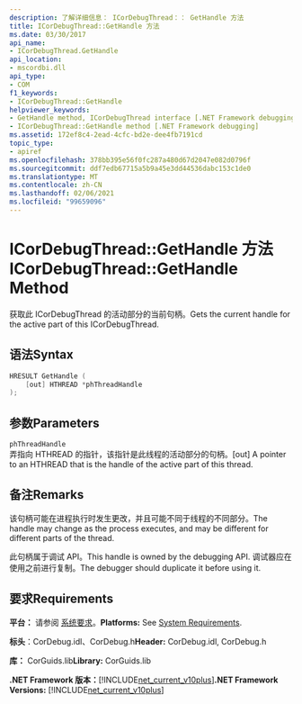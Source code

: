 ```yaml
---
description: 了解详细信息： ICorDebugThread：： GetHandle 方法
title: ICorDebugThread::GetHandle 方法
ms.date: 03/30/2017
api_name:
- ICorDebugThread.GetHandle
api_location:
- mscordbi.dll
api_type:
- COM
f1_keywords:
- ICorDebugThread::GetHandle
helpviewer_keywords:
- GetHandle method, ICorDebugThread interface [.NET Framework debugging]
- ICorDebugThread::GetHandle method [.NET Framework debugging]
ms.assetid: 172ef8c4-2ead-4cfc-bd2e-dee4fb7191cd
topic_type:
- apiref
ms.openlocfilehash: 378bb395e56f0fc287a480d67d2047e082d0796f
ms.sourcegitcommit: ddf7edb67715a5b9a45e3dd44536dabc153c1de0
ms.translationtype: MT
ms.contentlocale: zh-CN
ms.lasthandoff: 02/06/2021
ms.locfileid: "99659096"
---
```

# <a name="icordebugthreadgethandle-method"></a><span data-ttu-id="55ec1-103">ICorDebugThread::GetHandle 方法</span><span class="sxs-lookup"><span data-stu-id="55ec1-103">ICorDebugThread::GetHandle Method</span></span>

<span data-ttu-id="55ec1-104">获取此 ICorDebugThread 的活动部分的当前句柄。</span><span class="sxs-lookup"><span data-stu-id="55ec1-104">Gets the current handle for the active part of this ICorDebugThread.</span></span>  
  
## <a name="syntax"></a><span data-ttu-id="55ec1-105">语法</span><span class="sxs-lookup"><span data-stu-id="55ec1-105">Syntax</span></span>  
  
```cpp  
HRESULT GetHandle (  
    [out] HTHREAD *phThreadHandle  
);  
```  
  
## <a name="parameters"></a><span data-ttu-id="55ec1-106">参数</span><span class="sxs-lookup"><span data-stu-id="55ec1-106">Parameters</span></span>  

 `phThreadHandle`  
 <span data-ttu-id="55ec1-107">弄指向 HTHREAD 的指针，该指针是此线程的活动部分的句柄。</span><span class="sxs-lookup"><span data-stu-id="55ec1-107">[out] A pointer to an HTHREAD that is the handle of the active part of this thread.</span></span>  
  
## <a name="remarks"></a><span data-ttu-id="55ec1-108">备注</span><span class="sxs-lookup"><span data-stu-id="55ec1-108">Remarks</span></span>  

 <span data-ttu-id="55ec1-109">该句柄可能在进程执行时发生更改，并且可能不同于线程的不同部分。</span><span class="sxs-lookup"><span data-stu-id="55ec1-109">The handle may change as the process executes, and may be different for different parts of the thread.</span></span>  
  
 <span data-ttu-id="55ec1-110">此句柄属于调试 API。</span><span class="sxs-lookup"><span data-stu-id="55ec1-110">This handle is owned by the debugging API.</span></span> <span data-ttu-id="55ec1-111">调试器应在使用之前进行复制。</span><span class="sxs-lookup"><span data-stu-id="55ec1-111">The debugger should duplicate it before using it.</span></span>  
  
## <a name="requirements"></a><span data-ttu-id="55ec1-112">要求</span><span class="sxs-lookup"><span data-stu-id="55ec1-112">Requirements</span></span>  

 <span data-ttu-id="55ec1-113">**平台：** 请参阅 [系统要求](../../get-started/system-requirements.md)。</span><span class="sxs-lookup"><span data-stu-id="55ec1-113">**Platforms:** See [System Requirements](../../get-started/system-requirements.md).</span></span>  
  
 <span data-ttu-id="55ec1-114">**标头**：CorDebug.idl、CorDebug.h</span><span class="sxs-lookup"><span data-stu-id="55ec1-114">**Header:** CorDebug.idl, CorDebug.h</span></span>  
  
 <span data-ttu-id="55ec1-115">**库：** CorGuids.lib</span><span class="sxs-lookup"><span data-stu-id="55ec1-115">**Library:** CorGuids.lib</span></span>  
  
 <span data-ttu-id="55ec1-116">**.NET Framework 版本：**[!INCLUDE[net_current_v10plus](../../../../includes/net-current-v10plus-md.md)]</span><span class="sxs-lookup"><span data-stu-id="55ec1-116">**.NET Framework Versions:** [!INCLUDE[net_current_v10plus](../../../../includes/net-current-v10plus-md.md)]</span></span>
